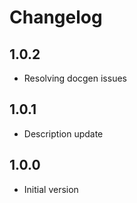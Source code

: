 # Changelog

## 1.0.2

- Resolving docgen issues

## 1.0.1

- Description update

## 1.0.0

- Initial version
